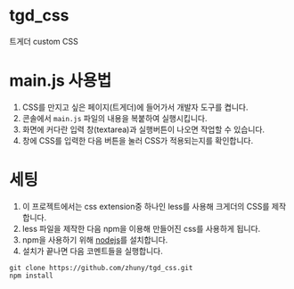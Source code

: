 # tgd_css
트게더 custom CSS

# main.js 사용법
1. CSS를 만지고 싶은 페이지(트게더)에 들어가서 개발자 도구를 켭니다.
1. 콘솔에서 `main.js` 파일의 내용을 복붙하여 실행시킵니다.
1. 화면에 커다란 입력 창(textarea)과 실행버튼이 나오면 작업할 수 있습니다.
1. 창에 CSS를 입력한 다음 버튼을 눌러 CSS가 적용되는지를 확인합니다.

# 세팅
1. 이 프로젝트에서는 css extension중 하나인 less를 사용해 크게더의 CSS를 제작합니다.
1. less 파일을 제작한 다음 npm을 이용해 만들어진 css를 사용하게 됩니다.
1. npm을 사용하기 위해 [nodejs](https://nodejs.org/en/download/)를 설치합니다.
1. 설치가 끝나면 다음 코멘트들을 실행합니다.

```
git clone https://github.com/zhuny/tgd_css.git
npm install
```
